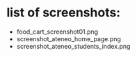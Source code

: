# list of screenshots:
* food_cart_screenshot01.png
* screenshot_ateneo_home_page.png
* screenshot_ateneo_students_index.png
